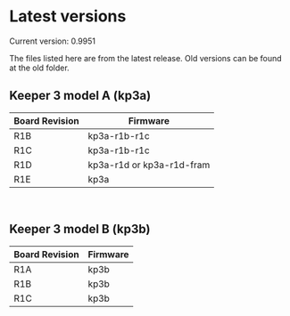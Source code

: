 # Latest versions

Current version: 0.9951

The files listed here are from the latest release. Old versions can be found at the old folder.


## Keeper 3 model A (kp3a)

| Board Revision  | Firmware |
| ------------- | ------------- |
| R1B  | kp3a-r1b-r1c  |
| R1C  | kp3a-r1b-r1c  |
| R1D  | kp3a-r1d or kp3a-r1d-fram  |
| R1E  | kp3a |

</br>

## Keeper 3 model B (kp3b)

| Board Revision  | Firmware |
| ------------- | ------------- |
| R1A  | kp3b  |
| R1B  | kp3b  |
| R1C  | kp3b  |
